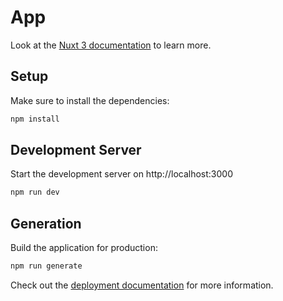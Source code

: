 # App

Look at the [Nuxt 3 documentation](https://nuxt.com/docs/getting-started/introduction) to learn more.

## Setup

Make sure to install the dependencies:

```bash
npm install
```

## Development Server

Start the development server on http://localhost:3000

```bash
npm run dev
```

## Generation

Build the application for production:

```bash
npm run generate
```

Check out the [deployment documentation](https://nuxt.com/docs/getting-started/deployment) for more information.
